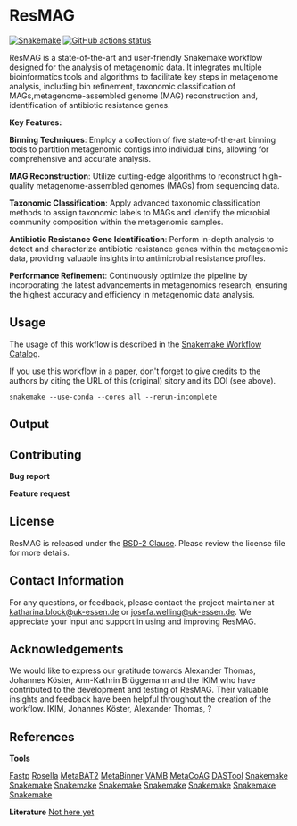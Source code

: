 # ResMAG

[![Snakemake](https://img.shields.io/badge/snakemake-≥6.3.0-brightgreen.svg)](https://snakemake.github.io)
[![GitHub actions status](https://github.com/<owner>/<repo>/workflows/Tests/badge.svg?branch=main)](https://github.com/<owner>/<repo>/actions?query=branch%3Amain+workflow%3ATests)


ResMAG is a state-of-the-art and user-friendly Snakemake workflow designed for the analysis of metagenomic data. It integrates multiple bioinformatics tools and algorithms to facilitate key steps in metagenome analysis, including bin refinement, taxonomic classification of MAGs,metagenome-assembled genome (MAG) reconstruction and, identification of antibiotic resistance genes.<br />

**Key Features:**<br />

**Binning Techniques**: Employ a collection of five state-of-the-art binning tools to partition metagenomic contigs into individual bins, allowing for comprehensive and accurate analysis.<br />

**MAG Reconstruction**: Utilize cutting-edge algorithms to reconstruct high-quality metagenome-assembled genomes (MAGs) from sequencing data.<br />

**Taxonomic Classification**: Apply advanced taxonomic classification methods to assign taxonomic labels to MAGs and identify the microbial community composition within the metagenomic samples.<br />

**Antibiotic Resistance Gene Identification**: Perform in-depth analysis to detect and characterize antibiotic resistance genes within the metagenomic data, providing valuable insights into antimicrobial resistance profiles.<br />

**Performance Refinement**: Continuously optimize the pipeline by incorporating the latest advancements in metagenomics research, ensuring the highest accuracy and efficiency in metagenomic data analysis.<br />


## Usage

The usage of this workflow is described in the [Snakemake Workflow Catalog](https://snakemake.github.io/snakemake-workflow-catalog/?usage=<owner>%2F<repo>).

If you use this workflow in a paper, don't forget to give credits to the authors by citing the URL of this (original) <repo>sitory and its DOI (see above).

```snakemake --use-conda --cores all --rerun-incomplete```


## Output

## Contributing

**Bug report**

**Feature request**

## License

ResMAG is released under the [BSD-2 Clause](https://www.open-xchange.com/hubfs/2_Clause_BSD_License.pdf?hsLang=en). Please review the license file for more details.

## Contact Information

For any questions, or feedback, please contact the project maintainer at katharina.block@uk-essen.de or josefa.welling@uk-essen.de. We appreciate your input and support in using and improving ResMAG.

## Acknowledgements

We would like to express our gratitude towards Alexander Thomas, Johannes Köster, Ann-Kathrin Brüggemann and the IKIM who have contributed to the development and testing of ResMAG. Their valuable insights and feedback have been helpful throughout the creation of the workflow.
IKIM, Johannes Köster, Alexander Thomas, ?

## References

**Tools**

[Fastp](https://snakemake.github.io)
[Rosella](https://snakemake.github.io)
[MetaBAT2](https://snakemake.github.io)
[MetaBinner](https://snakemake.github.io)
[VAMB](https://snakemake.github.io)
[MetaCoAG](https://snakemake.github.io)
[DASTool](https://snakemake.github.io)
[Snakemake](https://snakemake.github.io)
[Snakemake](https://snakemake.github.io)
[Snakemake](https://snakemake.github.io)
[Snakemake](https://snakemake.github.io)
[Snakemake](https://snakemake.github.io)
[Snakemake](https://snakemake.github.io)
[Snakemake](https://snakemake.github.io)
[Snakemake](https://snakemake.github.io)


**Literature**
[Not here yet](https://www.lipsum.com/feed/html)